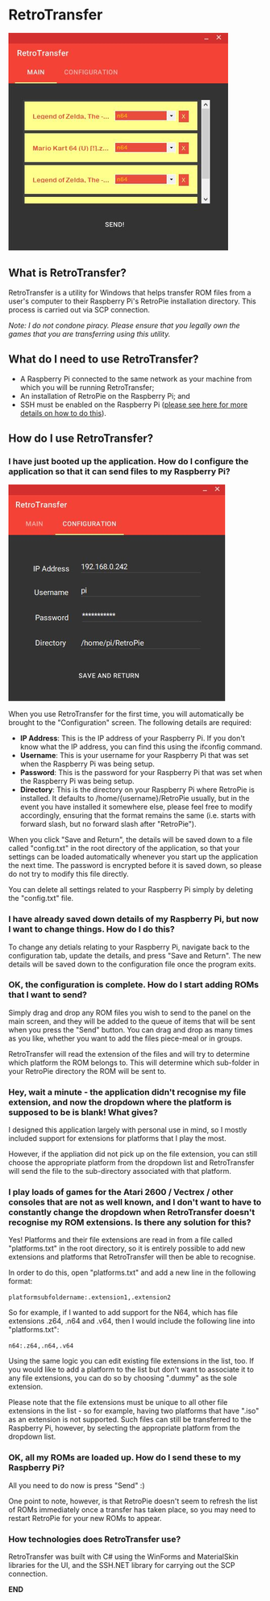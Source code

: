 # RetroTransfer
![](./ReadMeImages/MainScreen.JPG)


## **What is RetroTransfer?**
RetroTransfer is a utility for Windows that helps transfer ROM files from a user's computer to their Raspberry Pi's RetroPie installation directory. This process is carried out via SCP connection.

*Note: I do not condone piracy. Please ensure that you legally own the games that you are transferring using this utility.* 

## **What do I need to use RetroTransfer?**
* A Raspberry Pi connected to the same network as your machine from which you will be running RetroTransfer;
* An installation of RetroPie on the Raspberry Pi; and
* SSH must be enabled on the Raspberry Pi ([please see here for more details on how to do this](https://retropie.org.uk/docs/SSH/)). 

## **How do I use RetroTransfer?**

### **I have just booted up the application. How do I configure the application so that it can send files to my Raspberry Pi?**

![](./ReadMeImages/ConfigurationScreen.JPG)

When you use RetroTransfer for the first time, you will automatically be brought to the "Configuration" screen. The following details are required:

* **IP Address**: This is the IP address of your Raspberry Pi. If you don't know what the IP address, you can find this using the ifconfig command.
* **Username**: This is your username for your Raspberry Pi that was set when the Raspberry Pi was being setup. 
* **Password**: This is the password for your Raspberry Pi that was set when the Raspberry Pi was being setup. 
* **Directory**: This is the directory on your Raspberry Pi where RetroPie is installed. It defaults to /home/{username}/RetroPie usually, but in the event you have installed it somewhere else, please feel free to modify accordingly, ensuring that the format remains the same (i.e. starts with forward slash, but no forward slash after "RetroPie"). 

When you click "Save and Return", the details will be saved down to a file called "config.txt" in the root directory of the application, so that your settings can be loaded automatically whenever you start up the application the next time. The password is encrypted before it is saved down, so please do not try to modify this file directly. 

You can delete all settings related to your Raspberry Pi simply by deleting the "config.txt" file.

### **I have already saved down details of my Raspberry Pi, but now I want to change things. How do I do this?**

To change any detials relating to your Raspberry Pi, navigate back to the configuration tab, update the details, and press "Save and Return". The new details will be saved down to the configuration file once the program exits.

### **OK, the configuration is complete. How do I start adding ROMs that I want to send?**

Simply drag and drop any ROM files you wish to send to the panel on the main screen, and they will be added to the queue of items that will be sent when you press the "Send" button. You can drag and drop as many times as you like, whether you want to add the files piece-meal or in groups. 

RetroTransfer will read the extension of the files and will try to determine which platform the ROM belongs to. This will determine which sub-folder in your RetroPie directory the ROM will be sent to. 

### **Hey, wait a minute - the application didn't recognise my file extension, and now the dropdown where the platform is supposed to be is blank! What gives?**

I designed this application largely with personal use in mind, so I mostly included support for extensions for platforms that I play the most. 

However, if the appliation did not pick up on the file extension, you can still choose the appropriate platform from the dropdown list and RetroTransfer will send the file to the sub-directory associated with that platform. 

### **I play loads of games for the Atari 2600 / Vectrex / other consoles that are not as well known, and I don't want to have to constantly change the dropdown when RetroTransfer doesn't recognise my ROM extensions. Is there any solution for this?**

Yes! Platforms and their file extensions are read in from a file called "platforms.txt" in the root directory, so it is entirely possible to add new extensions and platforms that RetroTransfer will then be able to recognise. 

In order to do this, open "platforms.txt" and add a new line in the following format:

```platformsubfoldername:.extension1,.extension2```

So for example, if I wanted to add support for the N64, which has file extensions .z64, .n64 and .v64, then I would include the following line into "platforms.txt":

```n64:.z64,.n64,.v64```

Using the same logic you can edit existing file extensions in the list, too. If you would like to add a platform to the list but don't want to associate it to any file extensions, you can do so by choosing ".dummy" as the sole extension.

Please note that the file extensions must be unique to all other file extensions in the list - so for example, having two platforms that have ".iso" as an extension is not supported. Such files can still be transferred to the Raspberry Pi, however, by selecting the appropriate platform from the dropdown list. 

### **OK, all my ROMs are loaded up. How do I send these to my Raspberry Pi?**

All you need to do now is press "Send" :) 

One point to note, however, is that RetroPie doesn't seem to refresh the list of ROMs immediately once a transfer has taken place, so you may need to restart RetroPie for your new ROMs to appear.


### **How technologies does RetroTransfer use?**

RetroTransfer was built with C# using the WinForms and MaterialSkin libraries for the UI, and the SSH.NET library for carrying out the SCP connection.

**END**